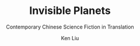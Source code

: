 ---
title: "Invisible Planets"
subtitle: "Contemporary Chinese Science Fiction in Translation"
author: Ken Liu
author_last: Liu
slug: liu-invisible-planets
type: fiction
img: true
genre: science fiction
isbn: 9780765384195
goodreads_id: 28220730
pages: 383
publish_year: 2016
rating: 
date_started:
date_completed:
priority: high
---